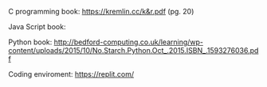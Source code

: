 C programming book: https://kremlin.cc/k&r.pdf (pg. 20) 

Java Script book:

Python book: http://bedford-computing.co.uk/learning/wp-content/uploads/2015/10/No.Starch.Python.Oct_.2015.ISBN_.1593276036.pdf


Coding enviroment: https://replit.com/
